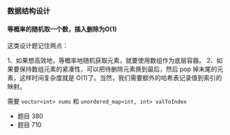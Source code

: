 ### 数据结构设计

#### 等概率的随机取一个数，插入删除为O(1)

这类设计题记住两点：

1、如果想高效地，等概率地随机获取元素，就要使用数组作为底层容器。
2、如果要保持数组元素的紧凑性，可以把待删除元素换到最后，然后 pop 掉末尾的元素，这样时间复杂度就是 O(1)了。当然，我们需要额外的哈希表记录值到索引的映射。

需要 `vector<int> nums` 和 `unordered_map<int, int> valToIndex`

- 题目 380
- 题目 710
